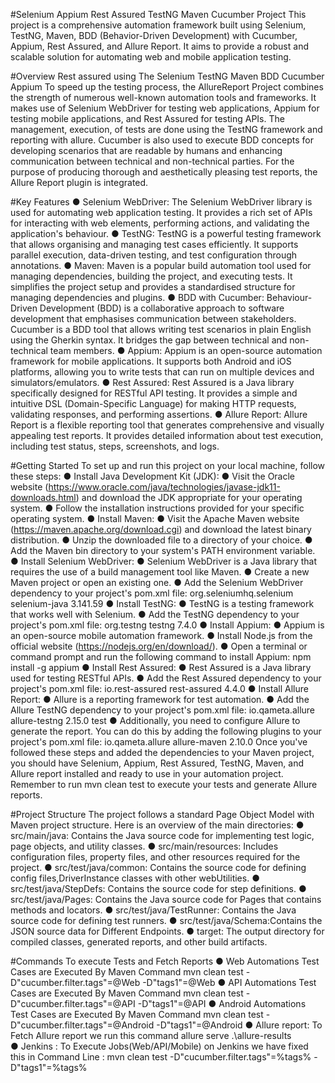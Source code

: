 #Selenium Appium Rest Assured TestNG Maven Cucumber Project
This project is a comprehensive automation framework built using Selenium, TestNG,
Maven, BDD (Behavior-Driven Development) with Cucumber, Appium, Rest Assured, and
Allure Report. It aims to provide a robust and scalable solution for automating web and
mobile application testing.

#Overview
Rest assured using The Selenium TestNG Maven BDD Cucumber Appium To speed up the
testing process, the AllureReport Project combines the strength of numerous well-known
automation tools and frameworks. It makes use of Selenium WebDriver for testing web
applications, Appium for testing mobile applications, and Rest Assured for testing APIs. The
management, execution, of tests are done using the TestNG framework and reporting with
allure. Cucumber is also used to execute BDD concepts for developing scenarios that are
readable by humans and enhancing communication between technical and non-technical
parties. For the purpose of producing thorough and aesthetically pleasing test reports, the
Allure Report plugin is integrated.

#Key Features
● Selenium WebDriver: The Selenium WebDriver library is used for automating web
application testing. It provides a rich set of APIs for interacting with web elements,
performing actions, and validating the application's behaviour.
● TestNG: TestNG is a powerful testing framework that allows organising and
managing test cases efficiently. It supports parallel execution, data-driven testing,
and test configuration through annotations.
● Maven: Maven is a popular build automation tool used for managing dependencies,
building the project, and executing tests. It simplifies the project setup and provides a
standardised structure for managing dependencies and plugins.
● BDD with Cucumber: Behaviour-Driven Development (BDD) is a collaborative
approach to software development that emphasises communication between
stakeholders. Cucumber is a BDD tool that allows writing test scenarios in plain
English using the Gherkin syntax. It bridges the gap between technical and
non-technical team members.
● Appium: Appium is an open-source automation framework for mobile applications. It
supports both Android and iOS platforms, allowing you to write tests that can run on
multiple devices and simulators/emulators.
● Rest Assured: Rest Assured is a Java library specifically designed for RESTful API
testing. It provides a simple and intuitive DSL (Domain-Specific Language) for
making HTTP requests, validating responses, and performing assertions.
● Allure Report: Allure Report is a flexible reporting tool that generates
comprehensive and visually appealing test reports. It provides detailed information
about test execution, including test status, steps, screenshots, and logs.

#Getting Started
To set up and run this project on your local machine, follow these steps:
● Install Java Development Kit (JDK):
● Visit the Oracle website
(https://www.oracle.com/java/technologies/javase-jdk11-downloads.html) and
download the JDK appropriate for your operating system.
● Follow the installation instructions provided for your specific operating system.
● Install Maven:
● Visit the Apache Maven website (https://maven.apache.org/download.cgi) and
download the latest binary distribution.
● Unzip the downloaded file to a directory of your choice.
● Add the Maven bin directory to your system's PATH environment variable.
● Install Selenium WebDriver:
● Selenium WebDriver is a Java library that requires the use of a build
management tool like Maven.
● Create a new Maven project or open an existing one.
● Add the Selenium WebDriver dependency to your project's pom.xml file:
<dependency>
<groupId>org.seleniumhq.selenium</groupId>
<artifactId>selenium-java</artifactId>
<version>3.141.59</version>
</dependency>
● Install TestNG:
● TestNG is a testing framework that works well with Selenium.
● Add the TestNG dependency to your project's pom.xml file:
<dependency>
<groupId>org.testng</groupId>
<artifactId>testng</artifactId>
<version>7.4.0</version>
</dependency>
● Install Appium:
● Appium is an open-source mobile automation framework.
● Install Node.js from the official website (https://nodejs.org/en/download/).
● Open a terminal or command prompt and run the following command to install
Appium:
npm install -g appium
● Install Rest Assured:
● Rest Assured is a Java library used for testing RESTful APIs.
● Add the Rest Assured dependency to your project's pom.xml file:
<dependency>
<groupId>io.rest-assured</groupId>
<artifactId>rest-assured</artifactId>
<version>4.4.0</version>
</dependency>
● Install Allure Report:
● Allure is a reporting framework for test automation.
● Add the Allure TestNG dependency to your project's pom.xml file:
<dependency>
<groupId>io.qameta.allure</groupId>
<artifactId>allure-testng</artifactId>
<version>2.15.0</version>
<scope>test</scope>
</dependency>
● Additionally, you need to configure Allure to generate the report. You can do this by
adding the following plugins to your project's pom.xml file:
<build>
<plugins>
<plugin>
<groupId>io.qameta.allure</groupId>
<artifactId>allure-maven</artifactId>
<version>2.10.0</version>
</plugin>
</plugins>
</build>
Once you've followed these steps and added the dependencies to your Maven project, you
should have Selenium, Appium, Rest Assured, TestNG, Maven, and Allure report installed
and ready to use in your automation project. Remember to run mvn clean test to execute
your tests and generate Allure reports.

#Project Structure
The project follows a standard Page Object Model with Maven project structure. Here is an
overview of the main directories:
● src/main/java: Contains the Java source code for implementing test logic, page
objects, and utility classes.
● src/main/resources: Includes configuration files, property files, and other resources
required for the project.
● src/test/java/common: Contains the source code for defining config
files,DriverInstance classes with other webUtilities.
● src/test/java/StepDefs: Contains the source code for step definitions.
● src/test/java/Pages: Contains the Java source code for Pages that contains
methods and locators.
● src/test/java/TestRunner: Contains the Java source code for defining test runners.
● src/test/java/Schema:Contains the JSON source data for Different Endpoints.
● target: The output directory for compiled classes, generated reports, and other build
artifacts.

#Commands To execute Tests and Fetch Reports
● Web Automations Test Cases are Executed By Maven Command
mvn clean test -D"cucumber.filter.tags"=@Web -D"tags1"=@Web
● API Automations Test Cases are Executed By Maven Command
mvn clean test -D"cucumber.filter.tags"=@API -D"tags1"=@API
● Android Automations Test Cases are Executed By Maven Command
mvn clean test -D"cucumber.filter.tags"=@Android -D"tags1"=@Android
● Allure report: To Fetch Allure report we run this command
allure serve .\allure-results\
● Jenkins : To Execute Jobs(Web/API/Mobile) on Jenkins we have fixed this in Command
Line : mvn clean test -D"cucumber.filter.tags"=%tags% -D"tags1"=%tags%